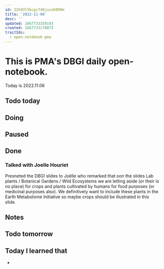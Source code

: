 ```yaml
---
id: 22h93l5bcgcf49juco6999m
title: '2022-11-06'
desc: ''
updated: 1667733359193
created: 1667733178073
traitIds:
  - open-notebook-pma
---
```


# This is PMA's DBGI daily open-notebook.

Today is 2022.11.06

## Todo today

###
###
###

## Doing

## Paused

## Done

### Talked with Joelle Houriet

Presneted the DBGI slides to Joëlle who remarked that oon the slides Lab plants / Botanical Gardens / Wild Ecosystems we are letting aside (or their is no place) for crops and plants cultivated by humans for food purposes (or medicinal purposes also).
We definitively want to include these plants in the Earth Metabolome Initiative so maybe crops should be illustrated in this slide.



## Notes

## Todo tomorrow

###
###
###


## Today I learned that

- 